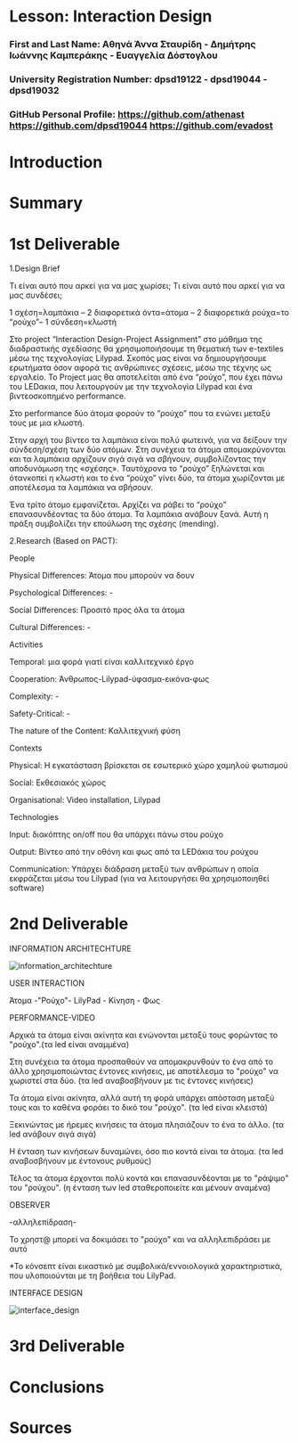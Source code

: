 # Lesson: Interaction Design

### First and Last Name: Αθηνά Άννα Σταυρίδη - Δημήτρης Ιωάννης Καμπεράκης - Ευαγγελία Δόστογλου 
### University Registration Number: dpsd19122 - dpsd19044 - dpsd19032
### GitHub Personal Profile: https://github.com/athenast https://github.com/dpsd19044 https://github.com/evadost

# Introduction

# Summary


# 1st Deliverable

1.Design Brief

Τι είναι αυτό που αρκεί για να μας χωρίσει;
Τι είναι αυτό που αρκεί για να μας συνδέσει;

1 σχέση=λαμπάκια – 2 διαφορετικά όντα=άτομα – 2 διαφορετικά ρούχα=το “ρούχο”– 1 σύνδεση=κλωστή 

Στο project “Interaction Design-Project Assignment” στο μάθημα της διαδραστικής σχεδίασης θα χρησιμοποιήσουμε τη θεματική των e-textiles μέσω της τεχνολογίας Lilypad. Σκοπός μας είναι να δημιουργήσουμε ερωτήματα όσον αφορά τις ανθρώπινες σχέσεις, μέσω της τέχνης ως εργαλείο. 
Το Project μας θα αποτελείται από ένα “ρούχο”, που έχει πάνω του LEDακια, που λειτουργούν με την τεχνολογία Lilypad και ένα βιντεοσκοπημένο performance. 

Στο performance δύο άτομα φορούν το “ρούχο” που τα ενώνει μεταξύ τους με μια κλωστή.

Στην αρχή του βίντεο τα λαμπάκια είναι πολύ φωτεινά, για να δείξουν την σύνδεση/σχέση των δύο ατόμων. Στη συνέχεια τα άτομα απομακρύνονται και τα λαμπάκια αρχίζουν σιγά σιγά να σβήνουν, συμβολίζοντας την αποδυνάμωση της «σχέσης». Ταυτόχρονα το “ρούχο” ξηλώνεται και ότανκοπεί η κλωστή και το ένα “ρούχο” γίνει δύο, τα άτομα χωρίζονται με αποτέλεσμα τα λαμπάκια να σβήσουν.

Ένα τρίτο άτομο εμφανίζεται. Αρχίζει να ράβει το “ρούχο” επανασυνδέοντας τα δύο άτομα. Τα λαμπάκια ανάβουν ξανά. Αυτή η πράξη συμβολίζει την επούλωση της σχέσης (mending).

2.Research (Based on PACT):

People

Physical Differences: Άτομα που μπορούν να δουν

Psychological Differences: -

Social Differences: Προσιτό προς όλα τα άτομα

Cultural Differences: -

Activities

Temporal: μια φορά γιατί είναι καλλιτεχνικό έργο

Cooperation: Άνθρωπος-Lilypad-ύφασμα-εικόνα-φως

Complexity: -

Safety-Critical: -

The nature of the Content: Καλλιτεχνική φύση

Contexts

Physical: Η εγκατάσταση βρίσκεται σε εσωτερικό χώρο χαμηλού φωτισμού

Social: Εκθεσιακός χώρος

Organisational: Video installation, Lilypad

Technologies

Input: διακόπτης on/off που θα υπάρχει πάνω στου ρούχο

Output: Βίντεο από την οθόνη και φως από τα LEDάκια του ρούχου

Communication: Υπάρχει διάδραση μεταξύ των ανθρώπων η οποία 
εκφράζεται μέσω του Lilypad (για να λειτουργήσει θα χρησιμοποιηθεί
software)


# 2nd Deliverable

INFORMATION ARCHITECHTURE

![information_architechture](https://user-images.githubusercontent.com/101419410/167389558-2b40cd7a-e090-45fe-bf99-4eb4fe77f872.png)



USER INTERACTION

Άτομα -"Ρούχο"- LilyPad - Κίνηση - Φως

PERFORMANCE-VIDEO

Αρχικά τα άτομα είναι ακίνητα και ενώνονται μεταξύ τους φορώντας το "ρούχο".(τα led είναι αναμμένα)

Στη συνέχεια τα άτομα προσπαθούν να απομακρυνθούν το ένα από το άλλο χρησιμοποιώντας έντονες κινήσεις, με αποτέλεσμα το "ρούχο" να χωριστεί στα δύο. (τα led αναβοσβήνουν με τις έντονες κινήσεις)

Τα άτομα είναι ακίνητα, αλλά αυτή τη φορά υπάρχει απόσταση μεταξύ τους και το καθένα φοράει το δικό του "ρούχο". (τα led είναι κλειστά)

Ξεκινώντας με ήρεμες κινήσεις τα άτομα πλησιάζουν το ένα το άλλο. (τα led ανάβουν σιγά σιγά)

Η ένταση των κινήσεων δυναμώνει, όσο πιο κοντά είναι τα άτομα. (τα led αναβοσβήνουν με έντονους ρυθμούς)

Τέλος τα άτομα έρχονται πολύ κοντά και επανασυνδέονται με το "ράψιμο" του "ρούχου". (η ένταση των led σταθεροποιείτε και μένουν αναμένα)


OBSERVER

-αλληλεπίδραση-

Το χρηστ@ μπορεί να δοκιμάσει το "ρούχο" και να αλληλεπιδράσει με αυτό


*Το κόνσεπτ είναι εικαστικό με συμβολικά/εννοιολογικά χαρακτηριστικά, που υλοποιούνται με τη βοήθεια του LilyPad.






INTERFACE DESIGN

![interface_design](https://user-images.githubusercontent.com/101419410/167390022-28378acf-73ee-412a-8f65-24a3119712e8.PNG)


# 3rd Deliverable 


# Conclusions


# Sources
